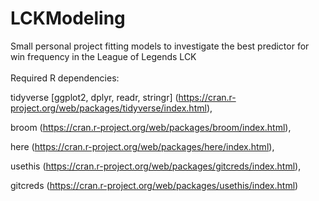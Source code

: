 # LCKModeling
Small personal project fitting models to investigate the best predictor for win frequency in the League of Legends LCK
\
\
Required R dependencies: 

tidyverse [ggplot2, dplyr, readr, stringr] (https://cran.r-project.org/web/packages/tidyverse/index.html), 

broom (https://cran.r-project.org/web/packages/broom/index.html), 

here (https://cran.r-project.org/web/packages/here/index.html), 

usethis (https://cran.r-project.org/web/packages/gitcreds/index.html), 

gitcreds (https://cran.r-project.org/web/packages/usethis/index.html)
